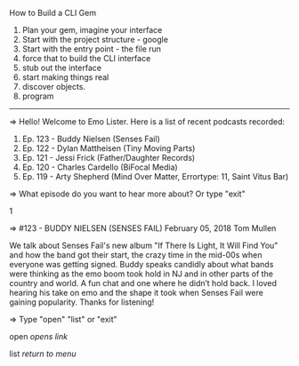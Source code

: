 How to Build a CLI Gem

1. Plan your gem, imagine your interface
2. Start with the project structure - google
3. Start with the entry point - the file run
4. force that to build the CLI interface
5. stub out the interface
6. start making things real
7. discover objects.
8. program

-----------------------

=> Hello!  Welcome to Emo Lister.  Here is a list of recent podcasts recorded:

1. Ep. 123 - Buddy Nielsen (Senses Fail)
2. Ep. 122 - Dylan Mattheisen (Tiny Moving Parts)
3. Ep. 121 - Jessi Frick (Father/Daughter Records)
4. Ep. 120 - Charles Cardello (BiFocal Media)
5. Ep. 119 - Arty Shepherd (Mind Over Matter, Errortype: 11, Saint Vitus Bar)

=> What episode do you want to hear more about?  Or type "exit"

1

=> #123 - BUDDY NIELSEN (SENSES FAIL)
February 05, 2018 Tom Mullen

We talk about Senses Fail's new album "If There Is Light, It Will Find You" and how the band got their start, the crazy time in the mid-00s when everyone was getting signed. Buddy speaks candidly about what bands were thinking as the emo boom took hold in NJ and in other parts of the country and world. A fun chat and one where he didn’t hold back. I loved hearing his take on emo and the shape it took when Senses Fail were gaining popularity. Thanks for listening!

=> Type "open"  "list" or "exit"

open *opens link*

list *return to menu*
